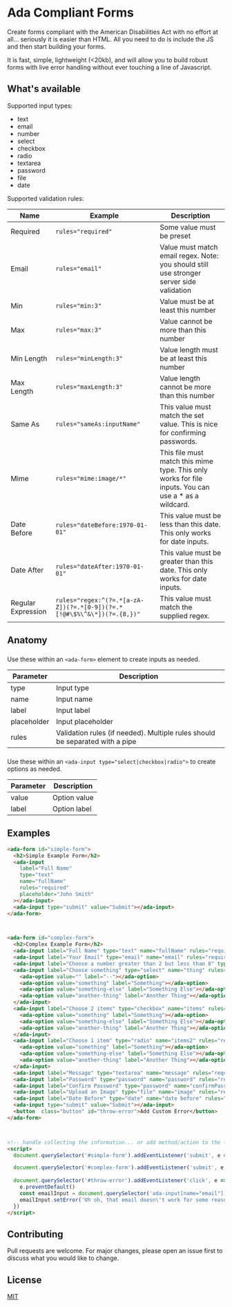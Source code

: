 # Ada Compliant Forms

Create forms compliant with the American Disabilities Act with no effort at all... seriously it is easier than HTML. All you need to do is include the JS and then start building your forms.

It is fast, simple, lightweight (<20kb), and will allow you to build robust forms with live error handling without ever touching a line of Javascript.



## What's available

Supported input types:
- text
- email
- number
- select
- checkbox
- radio
- textarea
- password
- file
- date

Supported validation rules:

| Name | Example | Description |
| --- | --- | --- |
| Required | `rules="required"` | Some value must be preset |
| Email | `rules="email"` | Value must match email regex. Note: you should still use stronger server side validation |
| Min | `rules="min:3"` | Value must be at least this number |
| Max | `rules="max:3"` | Value cannot be more than this number |
| Min Length | `rules="minLength:3"` | Value length must be at least this number |
| Max Length | `rules="maxLength:3"` | Value length cannot be more than this number |
| Same As | `rules="sameAs:inputName"` | This value must match the set value. This is nice for confirming passwords. |
| Mime | `rules="mime:image/*"` | This file must match this mime type. This only works for file inputs. You can use a * as a wildcard. |
| Date Before | `rules="dateBefore:1970-01-01"` | This value must be less than this date. This only works for date inputs. |
| Date After | `rules="dateAfter:1970-01-01"` | This value must be greater than this date. This only works for date inputs. |
| Regular Expression | `rules="regex:^(?=.*[a-zA-Z])(?=.*[0-9])(?=.*[!@#\$%\^&\*])(?=.{8,})"` | This value must match the supplied regex. |

## Anatomy
### <ada-input>

Use these within an `<ada-form>` element to create inputs as needed.

| Parameter | Description |
| --- | --- |
| type | Input type |
| name | Input name |
| label | Input label |
| placeholder | Input placeholder |
| rules | Validation rules (if needed). Multiple rules should be separated with a pipe |

### <ada-option>

Use these within an `<ada-input type="select|checkbox|radio">` to create options as needed.

| Parameter | Description |
| --- | --- |
| value | Option value |
| label | Option label |

## Examples

```html
<ada-form id="simple-form">
  <h2>Simple Example Form</h2>
  <ada-input 
    label="Full Name" 
    type="text" 
    name="fullName" 
    rules="required" 
    placeholder="John Smith"
  ></ada-input>
  <ada-input type="submit" value="Submit"></ada-input>
</ada-form>



<ada-form id="complex-form">
  <h2>Complex Example Form</h2>
  <ada-input label="Full Name" type="text" name="fullName" rules="required|minLength:2" placeholder="John Smith"></ada-input>
  <ada-input label="Your Email" type="email" name="email" rules="required|email" placeholder="email@mail.com"></ada-input>
  <ada-input label="Choose a number greater than 2 but less than 8" type="number" name="number" rules="required|min:3|max:7" placeholder="5"></ada-input>
  <ada-input label="Choose something" type="select" name="thing" rules="required">
    <ada-option value="" label="--"></ada-option>
    <ada-option value="something" label="Something"></ada-option>
    <ada-option value="something-else" label="Something Else"></ada-option>
    <ada-option value="another-thing" label="Another Thing"></ada-option>
  </ada-input>
  <ada-input label="Choose 2 items" type="checkbox" name="items" rules="required|min:2|max:2">
    <ada-option value="something" label="Something"></ada-option>
    <ada-option value="something-else" label="Something Else"></ada-option>
    <ada-option value="another-thing" label="Another Thing"></ada-option>
  </ada-input>
  <ada-input label="Choose 1 item" type="radio" name="items2" rules="required">
    <ada-option value="something" label="Something"></ada-option>
    <ada-option value="something-else" label="Something Else"></ada-option>
    <ada-option value="another-thing" label="Another Thing"></ada-option>
  </ada-input>
  <ada-input label="Message" type="textarea" name="message" rules="required|minLength:10|maxLength:100" placeholder="Leave me a nice message"></ada-input>
  <ada-input label="Password" type="password" name="password" rules="required|regex:^(?=.*[a-zA-Z])(?=.*[0-9])(?=.*[!@#\$%\^&\*])(?=.{8,})" placeholder="Enter your password"></ada-input>
  <ada-input label="Confirm Password" type="password" name="confirmPassword" rules="required|sameAs:password" placeholder="Confirm your password"></ada-input>
  <ada-input label="Upload an Image" type="file" name="image" rules="required|mime:image/*"></ada-input>
  <ada-input label="Date Before" type="date" name="date before" rules="required|dateBefore:2022-03-7|dateAfter:2022-03-01"></ada-input>
  <ada-input type="submit" value="Submit"></ada-input>
  <button  class="button" id="throw-error">Add Custom Error</button>
</ada-form>



<!-- handle collecting the information... or add method/action to the form and let your server handle everything -->
<script>
  document.querySelector('#simple-form').addEventListener('submit', e => alert(`Hello ${e.detail.fullName}`)

  document.querySelector('#complex-form').addEventListener('submit', e => console.log(e.detail))
  
  document.querySelector('#throw-error').addEventListener('click', e => {
    e.preventDefault()
    const emailInput = document.querySelector('ada-input[name="email"]')
    emailInput.setError('Uh oh, that email doesn\'t work for some reason')
  })
</script>
```

## Contributing
Pull requests are welcome. For major changes, please open an issue first to discuss what you would like to change.

## License
[MIT](https://choosealicense.com/licenses/mit/)